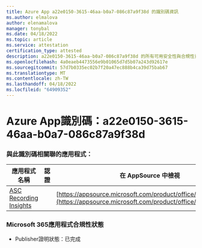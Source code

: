 ```yaml
---
title: Azure App a22e0150-3615-46aa-b0a7-086c87a9f38d 的識別碼資訊
ms.author: elmalova
author: elenamalova
manager: tonybal
ms.date: 04/18/2022
ms.topic: article
ms.service: attestation
certification_type: attested
description: a22e0150-3615-46aa-b0a7-086c87a9f38d 的所有可用安全性與合規性資訊。
ms.openlocfilehash: 4a0eaeb4473556e9b01065d7d5b07a243d92617e
ms.sourcegitcommit: 57d7b0335ec02b7f20a47ec888b4ca39d75bab67
ms.translationtype: MT
ms.contentlocale: zh-TW
ms.lasthandoff: 04/18/2022
ms.locfileid: "64909352"
---
```

# <a name="azure-app-id-a22e0150-3615-46aa-b0a7-086c87a9f38d"></a>Azure App識別碼：a22e0150-3615-46aa-b0a7-086c87a9f38d


### <a name="apps-associated-with-this-id"></a>與此識別碼相關聯的應用程式：
| **應用程式名稱** | **認證** | **在 AppSource 中檢視** |
|--------------|---------------|-----------------------|
| [ASC Recording Insights](../forward/WA200000708.md) |  | [https://appsource.microsoft.com/product/office/WA200000708](https://appsource.microsoft.com/product/office/WA200000708) |

### <a name="microsoft-365-app-compliance-status"></a>Microsoft 365應用程式合規性狀態
- Publisher證明狀態：已完成
